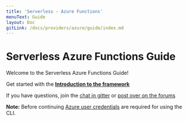 ```yaml
---
title: 'Serverless - Azure Functions'
menuText: Guide
layout: Doc
gitLink: /docs/providers/azure/guide/index.md
---
```


# Serverless Azure Functions Guide

Welcome to the Serverless Azure Functions Guide!

Get started with the **[Introduction to the framework](./intro)**

If you have questions, join the [chat in gitter](https://gitter.im/serverless/serverless) or [post over on the forums](http://forum.serverless.com/)

**Note:** Before continuing [Azure user credentials](./credentials) are required for using the CLI.
